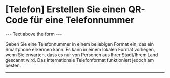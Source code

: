 <h1>[Telefon] Erstellen Sie einen QR-Code für eine Telefonnummer</h1>

--- Text above the form ---

<p class="hint smfm-hint">Geben Sie eine Telefonnummer in einem beliebigen Format ein, das ein Smartphone erkennen kann. Es kann in einem lokalen Format vorliegen, wenn Sie erwarten, dass es nur von Personen aus Ihrer Stadt/Ihrem Land gescannt wird. Das internationale Telefonformat funktioniert jedoch am besten.</p>

----------
